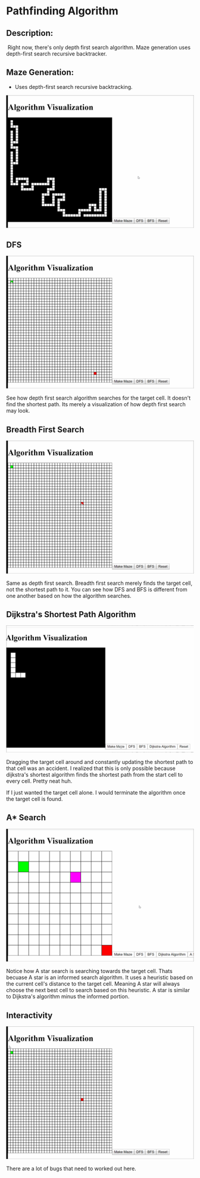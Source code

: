 # Pathfinding Algorithm

## Description:

​	Right now, there's only depth first search algorithm. Maze generation uses depth-first search recursive backtracker. 

## Maze Generation:

- Uses depth-first search recursive backtracking.

![maze_generation](./images_and_gifs/maze_generation.gif)

## DFS

![dfps_pathfinding](./images_and_gifs/dfs.gif)

See how depth first search algorithm searches for the target cell. It doesn't find the shortest path. Its merely a visualization of how depth first search may look.

## Breadth First Search

![bfs](./images_and_gifs/bfs.gif)

Same as depth first search. Breadth first search merely finds the target cell, not the shortest path to it. You can see how DFS and BFS is different from one another based on how the algorithm searches. 

## Dijkstra's Shortest Path Algorithm

![dijkstra_shortest_path](./images_and_gifs/dijkstra_shortest_path.gif)

Dragging the target cell around and constantly updating the shortest path to that cell was an accident. I realized that this is only possible because dijkstra's shortest algorithm finds the shortest path from the start cell to every cell. Pretty neat huh. 

If I just wanted the target cell alone. I would terminate the algorithm once the target cell is found. 

## A* Search

![a_star_shortest_path](./images_and_gifs/a_star_shortest_path.gif)

Notice how A star search is searching towards the target cell. Thats becuase A star is an informed search algorithm. It uses a heuristic based on the current cell's distance to the target cell. Meaning A star will always choose the next best cell to search based on this heuristic. A star is similar to Dijkstra's algorithm minus the informed portion.

## Interactivity

![interactivity](./images_and_gifs/interactivity.gif)

There are a lot of bugs that need to worked out here. 